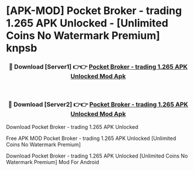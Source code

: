 # [APK-MOD] Pocket Broker - trading 1.265 APK Unlocked - [Unlimited Coins No Watermark Premium] knpsb



<div align="center">
<h3>🔴 Download [Server1] 👉👉 <a href="https://momento.my/?title=Pocket_Broker_-_trading_1.265_APK_Unlocked">Pocket Broker - trading 1.265 APK Unlocked Mod Apk</a></h3><br>

<h3>🔴 Download [Server2] 👉👉 <a href="https://momento.my/?title=Pocket_Broker_-_trading_1.265_APK_Unlocked">Pocket Broker - trading 1.265 APK Unlocked Mod Apk</a></h3>
</div>



Download Pocket Broker - trading 1.265 APK Unlocked 

Free APK MOD Pocket Broker - trading 1.265 APK Unlocked [Unlimited Coins No Watermark Premium]

Download Pocket Broker - trading 1.265 APK Unlocked [Unlimited Coins No Watermark Premium] Mod For Android
